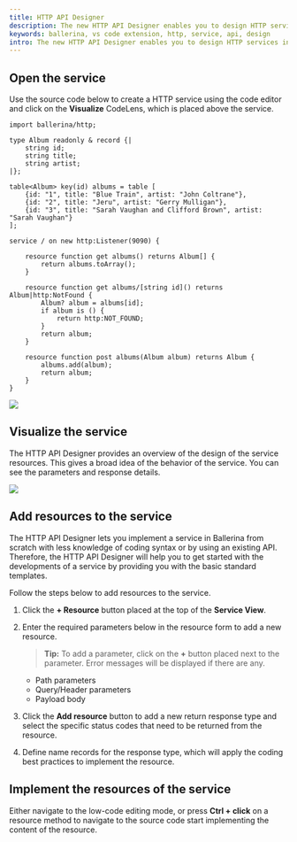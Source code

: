 ```yaml
---
title: HTTP API Designer
description: The new HTTP API Designer enables you to design HTTP services interactively. This feature allows you to design services rapidly without the need to have extensive knowledge of the HTTP service syntax of Ballerina. 
keywords: ballerina, vs code extension, http, service, api, design
intro: The new HTTP API Designer enables you to design HTTP services interactively. This feature allows you to design services rapidly without the need to have extensive knowledge of the HTTP service syntax of Ballerina. 
---
```


## Open the service 

Use the source code below to create a HTTP service using the code editor and click on the **Visualize** CodeLens, which is placed above the service.

```ballerina
import ballerina/http;

type Album readonly & record {|
    string id;
    string title;
    string artist;
|};

table<Album> key(id) albums = table [
    {id: "1", title: "Blue Train", artist: "John Coltrane"},
    {id: "2", title: "Jeru", artist: "Gerry Mulligan"},
    {id: "3", title: "Sarah Vaughan and Clifford Brown", artist: "Sarah Vaughan"}
];

service / on new http:Listener(9090) {

    resource function get albums() returns Album[] {
        return albums.toArray();
    }

    resource function get albums/[string id]() returns Album|http:NotFound {
        Album? album = albums[id];
        if album is () {
            return http:NOT_FOUND;
        }
        return album;
    }

    resource function post albums(Album album) returns Album {
        albums.add(album);
        return album;
    }
}
```
<img src="/learn/images/vs-code-extension/visual-programming/http-api-designer/http-api-designer.gif" class="cInlineImage-full"/>

## Visualize the service

The HTTP API Designer provides an overview of the design of the service resources. This gives a broad idea of the behavior of the service. You can see the parameters and response details.

<img src="/learn/images/vs-code-extension/visual-programming/http-api-designer/http-service-designer.png" class="cInlineImage-full"/>

## Add resources to the service

The HTTP API Designer lets you implement a service in Ballerina from scratch with less knowledge of coding syntax or by using an existing API. Therefore, the HTTP API Designer will help you to get started with the developments of a service by providing you with the basic standard templates.

Follow the steps below to add resources to the service.

1. Click the **+ Resource** button placed at the top of the **Service View**.

2. Enter the required parameters below in the resource form to add a new resource.

    >**Tip:** To add a parameter, click on the **+** button placed next to the parameter. Error messages will be displayed if there are any.

    - Path parameters
    - Query/Header parameters
    - Payload body

3. Click the **Add resource** button to add a new return response type and select the specific status codes that need to be returned from the resource.

4. Define name records for the response type, which will apply the coding best practices to implement the resource.

## Implement the resources of the service

Either navigate to the low-code editing mode, or press **Ctrl + click** on a resource method to navigate to the source code  start implementing the content of the resource.
